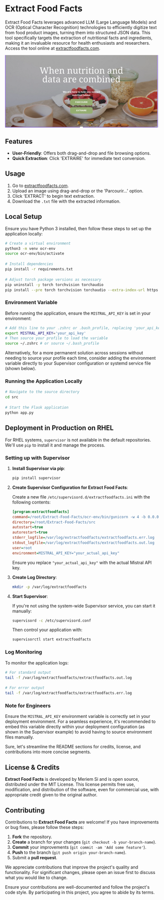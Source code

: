 # Extract Food Facts

Extract Food Facts leverages advanced LLM (Large Language Models) and OCR (Optical Character Recognition) technologies to efficiently digitize text from food product images, turning them into structured JSON data. This tool specifically targets the extraction of nutritional facts and ingredients, making it an invaluable resource for health enthusiasts and researchers. Access the tool online at [extractfoodfacts.com](https://extractfoodfacts.com).

![OCR Application Interface](static/front.png)

## Features

- **User-Friendly**: Offers both drag-and-drop and file browsing options.
- **Quick Extraction**: Click 'EXTRAIRE' for immediate text conversion.

## Usage

1. Go to [extractfoodfacts.com](https://www.extractfoodfacts.com).
2. Upload an image using drag-and-drop or the 'Parcourir...' option.
3. Click 'EXTRACT' to begin text extraction.
4. Download the `.txt` file with the extracted information.

## Local Setup

Ensure you have Python 3 installed, then follow these steps to set up the application locally:

```bash
# Create a virtual environment
python3 -m venv ocr-env
source ocr-env/bin/activate

# Install dependencies
pip install -r requirements.txt

# Adjust torch package versions as necessary
pip uninstall -y torch torchvision torchaudio
pip install --pre torch torchvision torchaudio --extra-index-url https://download.pytorch.org/whl/nightly/cpu
```

### Environment Variable

Before running the application, ensure the `MISTRAL_API_KEY` is set in your environment:

```bash
# Add this line to your .zshrc or .bash_profile, replacing 'your_api_key' with your actual API key
export MISTRAL_API_KEY='your_api_key'
# Then source your profile to load the variable
source ~/.zshrc # or source ~/.bash_profile
```

Alternatively, for a more permanent solution across sessions without needing to source your profile each time, consider adding the environment variable directly to your Supervisor configuration or systemd service file (shown below).

### Running the Application Locally

```bash
# Navigate to the source directory
cd src

# Start the Flask application
python app.py
```

## Deployment in Production on RHEL

For RHEL systems, `supervisor` is not available in the default repositories. We'll use `pip` to install it and manage the process.

### Setting up with Supervisor

1. **Install Supervisor via pip**:

   ```bash
   pip install supervisor
   ```

2. **Create Supervisor Configuration for Extract Food Facts**:

   Create a new file `/etc/supervisord.d/extractfoodfacts.ini` with the following contents:

   ```ini
   [program:extractfoodfacts]
   command=/root/Extract-Food-Facts/ocr-env/bin/gunicorn -w 4 -b 0.0.0.0:5000 app:app
   directory=/root/Extract-Food-Facts/src
   autostart=true
   autorestart=true
   stderr_logfile=/var/log/extractfoodfacts/extractfoodfacts.err.log
   stdout_logfile=/var/log/extractfoodfacts/extractfoodfacts.out.log
   user=root
   environment=MISTRAL_API_KEY="your_actual_api_key"
   ```

   Ensure you replace `"your_actual_api_key"` with the actual Mistral API key.

3. **Create Log Directory**:

   ```bash
   mkdir -p /var/log/extractfoodfacts
   ```

4. **Start Supervisor**:

   If you're not using the system-wide Supervisor service, you can start it manually:

   ```bash
   supervisord -c /etc/supervisord.conf
   ```

   Then control your application with:

   ```bash
   supervisorctl start extractfoodfacts
   ```

### Log Monitoring

To monitor the application logs:

```bash
# For standard output
tail -f /var/log/extractfoodfacts/extractfoodfacts.out.log

# For error output
tail -f /var/log/extractfoodfacts/extractfoodfacts.err.log
```

### Note for Engineers

Ensure the `MISTRAL_API_KEY` environment variable is correctly set in your deployment environment. For a seamless experience, it's recommended to embed this variable directly within your deployment configuration (as shown in the Supervisor example) to avoid having to source environment files manually.

Sure, let's streamline the README sections for credits, license, and contributions into more concise segments.

## License & Credits

**Extract Food Facts** is developed by Meriem Si and is open source, distributed under the MIT License. This license permits free use, modification, and distribution of the software, even for commercial use, with appropriate credit given to the original author.

## Contributing

Contributions to **Extract Food Facts** are welcome! If you have improvements or bug fixes, please follow these steps:

1. **Fork** the repository.
2. **Create** a branch for your changes (`git checkout -b your-branch-name`).
3. **Commit** your improvements (`git commit -am 'Add some feature'`).
4. **Push** to the branch (`git push origin your-branch-name`).
5. Submit a **pull request**.

We appreciate contributions that improve the project's quality and functionality. For significant changes, please open an issue first to discuss what you would like to change.

Ensure your contributions are well-documented and follow the project's code style. By participating in this project, you agree to abide by its terms.
